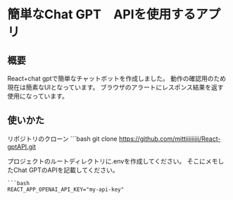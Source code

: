 # 簡単なChat GPT　APIを使用するアプリ

## 概要
React+chat gptで簡単なチャットボットを作成しました。
動作の確認用のため現在は簡素なUIとなっています。
ブラウザのアラートにレスポンス結果を返す使用になっています。

## 使いかた

リポジトリのクローン
    ```bash
    git clone https://github.com/mittiiiiiiiii/React-gptAPI.git

プロジェクトのルートディレクトリに.envを作成してください。
そこにメモしたChat GPTのAPIを記載してください。

    ```bash
    REACT_APP_OPENAI_API_KEY="my-api-key"
